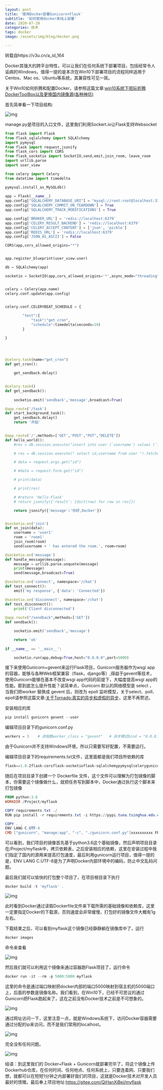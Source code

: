 ```yaml
---
layout: post
title: '使用Docker部署Gunicorn+Flask'
subtitle: '如何使用docker来线上部署'
date: 2020-07-20
categories: 技术
tags: docker
image: /assets/img/blog/docker.png

---
```


  转载自https://v3u.cn/a_id_164

Docker其强大的跨平台特性，可以让我们在任何系统下部署项目，包括经常令人诟病的Windows，值得一提的是本次在Win10下部署项目的流程同样适用于Centos、Mac os、Ubuntu等系统，其兼容性可见一斑。

  关于Win10如何折腾和配置Docker，请参照这篇文章:[win10系统下把玩折腾DockerToolBox以及更换国内镜像源(各种神坑)](https://v3u.cn/a_id_149)

  首先简单看一下项目结构:

![img](https://v3u.cn/v3u/Public/js/editor/attached/20200716100711_31478.png)

  manage.py是项目的入口文件，这里我们利用Sockert.io让Flask支持Websocket

```python
from flask import Flask
from flask_sqlalchemy import SQLAlchemy
import pymysql
from flask import request,jsonify
from flask_cors import CORS
from flask_socketio import SocketIO,send,emit,join_room, leave_room
import urllib.parse
import user_view

from celery import Celery
from datetime import timedelta

pymysql.install_as_MySQLdb()
 
app = Flask(__name__)
app.config["SQLALCHEMY_DATABASE_URI"] = "mysql://root:root@localhost:3306/md"
app.config['SQLALCHEMY_COMMIT_ON_TEARDOWN'] = True
app.config['SQLALCHEMY_TRACK_MODIFICATIONS'] = True

app.config['BROKER_URL'] = 'redis://localhost:6379'
app.config['CELERY_RESULT_BACKEND'] = 'redis://localhost:6379'
app.config['CELERY_ACCEPT_CONTENT'] = ['json', 'pickle']
app.config['REDIS_URL'] = 'redis://localhost:6379'
app.config['JSON_AS_ASCII'] = False

CORS(app,cors_allowed_origins="*")


app.register_blueprint(user_view.user)

db = SQLAlchemy(app)

socketio = SocketIO(app,cors_allowed_origins='*',async_mode="threading",message_queue=app.config['CELERY_RESULT_BACKEND'])


celery = Celery(app.name)
celery.conf.update(app.config)


celery.conf.CELERYBEAT_SCHEDULE = {
        
        "test":{
            "task":"get_cron",
            "schedule":timedelta(seconds=10)
        }

}




@celery.task(name="get_cron")
def get_cron():
    
    get_sendback.delay()
    

@celery.task()
def get_sendback():
    
    socketio.emit('sendback','message',broadcast=True)

@app.route('/task')
def start_background_task():
    get_sendback.delay()
    return '开始'
 

@app.route('/',methods=['GET','POST',"PUT","DELETE"])
def hello_world():
    #res = db.session.execute("insert into user (`username`) values ('123') ")

    # res = db.session.execute(" select id,username from user ").fetchall()

    # data = request.args.get("id")

    # #data = request.form.get("id")

    # print(data)

    # print(res)

    # #return 'Hello Flask'
    # return jsonify({'result': [dict(row) for row in res]})

    return jsonify({'message':'你好,Docker'})


@socketio.on('join')
def on_join(data):
    username = 'user1'
    room = 'room1'
    join_room(room)
    send(username + ' has entered the room.', room=room)

@socketio.on('message')
def handle_message(message):
    message = urllib.parse.unquote(message)
    print(message)
    send(message,broadcast=True)

@socketio.on('connect', namespace='/chat')
def test_connect():
    emit('my response', {'data': 'Connected'})

@socketio.on('disconnect', namespace='/chat')
def test_disconnect():
    print('Client disconnected')
 
@app.route("/sendback",methods=['GET'])
def sendback():

    socketio.emit('sendback','message')

    return 'ok'
 
if __name__ == '__main__':

    socketio.run(app,debug=True,host="0.0.0.0",port=5000)
```

  接下来使用Gunicorn+gevent来运行Flask项目，Gunicorn服务器作为wsgi app的容器，能够与各种Web框架兼容（flask，django等）,得益于gevent等技术，使用Gunicorn能够在基本不改变wsgi app代码的前提下，大幅度提高wsgi app的性能。那到底怎么提升性能？说简单点，Gunicorn 默认的网络模型是 select ，当我们把worker 替换成 gevent 后，则改为 epoll 监听模型，关于select、poll、epoll请参照这篇文章:[关于Tornado:真实的异步和虚假的异步](https://v3u.cn/a_id_107)，这里不再赘述。

  安装相应的库

```powershell
pip install gunicorn gevent --user
```

  编辑项目目录下的gunicorn.conf.py

```powershell
workers = 3    # 进程数worker_class = "gevent"   # 异步模式bind = "0.0.0.0:5000"
```

  由于Gunicorn并不支持Windows环境，所以只需要写好配置，不需要运行。

  编辑项目目录下的requirements.txt文件，这里面都是我们项目所依赖的库

```powershell
flask==1.0.2flask-corsflask-socketioflask-sqlalchemypymysqlcelerygunicorngeventredis==3.3.11
```

  随后在项目目录下创建一个 Dockerfile 文件，这个文件可以理解为打包镜像的脚本，你需要这个镜像做什么，就把任务写到脚本中，Docker通过执行这个脚本来打包镜像

```powershell
FROM python:3.6
WORKDIR /Project/myflask

COPY requirements.txt ./
RUN pip install -r requirements.txt -i https://pypi.tuna.tsinghua.edu.cn/simple

COPY . .
ENV LANG C.UTF-8
CMD ["gunicorn", "manage:app", "-c", "./gunicorn.conf.py"]xxxxxxxxxx FROM python:3.6WORKDIR /Project/myflaskCOPY requirements.txt ./FROM python:3.6WORKDIR /Project/myflaskCOPY requirements.txt ./RUN pip install -r requirements.txt -i https://pypi.tuna.tsinghua.edu.cn/simpleCOPY . .ENV LANG C.UTF-8CMD ["gunicorn", "manage:app", "-c", "./gunicorn.conf.py"]RUN pip install -r requirements.txt -i https://pypi.tuna.tsinghua.edu.cn/simpleCOPY . . ENV LANG C.UTF-8 CMD ["gunicorn", "manage:app", "-c", "./gunicorn.conf.py"]powershell
```

  可以看到，我们项目的镜像首先基于python3.6这个基础镜像，然后声明项目目录在/Project/myflask中，拷贝依赖表，之后安装相应的依赖，这里在安装过程中我们指定了国内的源用来提高打包速度，最后利用gunicorn运行项目，值得一提的是，ENV LANG C.UTF-8是为了声明Docker内部环境中的编码，防止中文乱码问题。

  最后我们就可以愉快的打包整个项目了，在项目根目录下执行

```powershell
docker build -t 'myflask' .
```

 ![img](https://v3u.cn/v3u/Public/js/editor/attached/20200716110704_84934.png)

  此时看到Docker通过读取Dockerfile文件来下载所需的基础镜像和依赖库，这里一定要指定Docker的下载源，否则速度会非常缓慢，打包好的镜像文件大概有1g左右。

  下载结束之后，可以看到myflask这个镜像已经静静躺在镜像库中了，运行

```powershell
docker images
```

  命令来查看

![img](https://v3u.cn/v3u/Public/js/editor/attached/20200716110709_50860.png)

  然后我们就可以利用这个镜像来通过容器跑Flask项目了，运行命令

```powershell
docker run -it --rm -p 5000:5000 myflask
```

  这里的命令是通过端口映射把docker内部的端口5000映射到宿主机的5000端口上，后面的参数是镜像名称。我们看到，在Win10下，已经不可思议的通过Gunicorn把Flask跑起来了，这在之前没有Docker技术之前是不可想象的。

![img](https://v3u.cn/v3u/Public/js/editor/attached/20200716110725_66656.png)

  通过网址访问一下，这里注意一点，就是Windows系统下，访问Docker容器需要通过分配的ip来访问，而不是我们常用的localhost。

![img](https://v3u.cn/v3u/Public/js/editor/attached/20200716110756_47834.png)

  完全没有任何问题。

![img](https://v3u.cn/v3u/Public/js/editor/attached/20200716110737_84282.png)

  结语：到这里我们的 Docker+Flask + Gunicorn就部署完毕了，将这个镜像上传Dockerhub仓库，在任何时间、任何地点、任何系统上，只要连着网、只要我们想，就都可以在短短1分钟之内部署好我们的项目，这就是Docker技术对开发人员最好的馈赠。最后奉上项目地址:https://gitee.com/QiHanXiBei/myflask